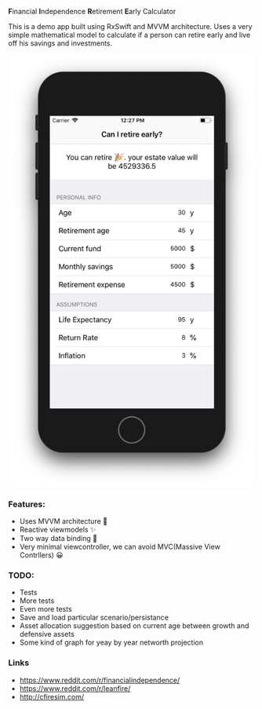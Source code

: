 
**F**inancial **I**ndependence **R**etirement **E**arly  Calculator

This is a demo app built using RxSwift and MVVM architecture. Uses a very simple mathematical model to calculate if a person can retire early and live off his savings and investments. 

![iPhone Screenshot](screenshots/screenshot-01.png)

### Features:

 - Uses MVVM architecture 🧠
 - Reactive viewmodels ✨
 - Two way data binding 🤝
 - Very minimal viewcontroller, we can avoid MVC(Massive View Contrllers) 😀

### TODO:

- Tests
- More tests
- Even more tests
- Save and load  particular scenario/persistance
- Asset allocation suggestion based on current age between growth and defensive assets
- Some kind of graph for yeay by year networth projection

### Links
- https://www.reddit.com/r/financialindependence/
- https://www.reddit.com/r/leanfire/
- http://cfiresim.com/